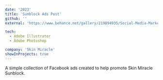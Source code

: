 ```yaml
---
date: '2023'
title: 'Sunblock Ads Post'
github: ''
external: 'https://www.behance.net/gallery/219894935/Social-Media-Marketing'

tech:
  - Adobe Illustrator
  - Adobe Photoshop

company: 'Skin Miracle'
showInProjects: true
---
```


A simple collection of Facebook ads created to help promote Skin Miracle Sunblock.
